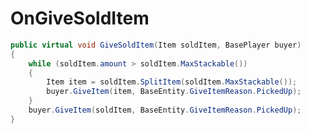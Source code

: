 <Badge type="danger" text="Carbon Compatible"/><Badge type="warning" text="Oxide Compatible"/>
# OnGiveSoldItem
```csharp
public virtual void GiveSoldItem(Item soldItem, BasePlayer buyer)
{
	while (soldItem.amount > soldItem.MaxStackable())
	{
		Item item = soldItem.SplitItem(soldItem.MaxStackable());
		buyer.GiveItem(item, BaseEntity.GiveItemReason.PickedUp);
	}
	buyer.GiveItem(soldItem, BaseEntity.GiveItemReason.PickedUp);
}

```
